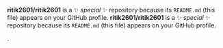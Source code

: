 

**ritik2601/ritik2601** is a ✨ _special_ ✨ repository because its `README.md` (this file) appears on your GitHub profile.
**ritik2601/ritik2601** is a ✨ _special_ ✨ repository because its `README.md` (this file) appears on your GitHub profile.








.







